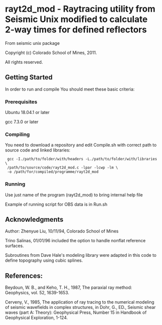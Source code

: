 # rayt2d_mod - Raytracing utility from Seismic Unix modified to calculate 2-way times for defined reflectors

From seismic unix package

Copyright (c) Colorado School of Mines, 2011.

All rights reserved.                       

## Getting Started

In order to run and compile You should meet these basic criteria:

### Prerequisites

Ubuntu 18.04.1 or later

gcc 7.3.0 or later

### Compiling

You need to download a repository and edit Compile.sh with correct path to source code and linked libraries:

```
 gcc -I./path/to/folder/with/headers -L./path/to/folder/with/libraries \
 /path/to/source/code/rayt2d_mod.c -lpar -lcwp -lm \
 -o /path/for/compiled/programme/rayt2d_mod
```
### Running

Use just name of the program (rayt2d_mod) to bring internal help file

Example of running script for OBS data is in Run.sh

## Acknowledgments
Author:  Zhenyue Liu, 10/11/94,  Colorado School of Mines

Trino Salinas, 01/01/96 included the option to handle nonflat
reference surfaces.

Subroutines from Dave Hale's modeling library were adapted in
this code to define topography using cubic splines.
 
## References:
Beydoun, W. B., and Keho, T. H., 1987, The paraxial ray method:
Geophysics, vol. 52, 1639-1653.

Cerveny, V., 1985, The application of ray tracing to the numerical
modeling of seismic wavefields in complex structures, in Dohr, G.,
ED., Seismic shear waves (part A: Theory): Geophysical Press,
Number 15 in Handbook of Geophysical Exploration, 1-124.
 

